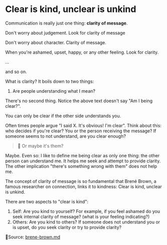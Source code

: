 # Clear is kind, unclear is unkind

Communication is really just one thing: **clarity of message**.

Don't worry about judgement. Look for clarity of message

Don't worry about character. Clarity of message.

When you're ashamed, upset, happy, or any other feeling. Look for clarity.

...

and so on.

What is clarity? It boils down to two things:

1. Are people understanding what I mean?

There's no second thing. Notice the above text doesn't say "Am I being clear?".&#x20;

You can only be clear if the other side understands you.

Often times people argue "I said X. It's obvious! I'm clear". Think about this: who decides if you're clear? You or the person receiving the message? If someone seems to not understand, are you clear enough?

> 🦝 Or maybe it's them?

Maybe. Even so: I like to define me being clear as only one thing: the other person can understand me. It helps me seek and attempt to provide clarity. The other implication "there's something wrong with them" does not help me.

The concept of clarity of message is so fundamental that Brené Brown, a famous researcher on connection, links it to kindness: Clear is kind, unclear is unkind.

There are two aspects to "clear is kind":

1. Self: Are you kind to yourself? For example, if you feel ashamed do you seek internal clarity of message? (what is your feeling indicating?)
2. Others: Are you kind to others? If someone does not understand you or is upset, do you seek clarity or try to provide clarity?

📙Source: [brene-brown.md](../references/brene-brown.md "mention")
